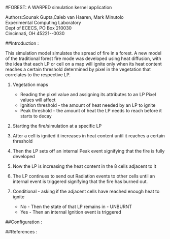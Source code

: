 #FOREST: A WARPED simulation kernel application

Authors:Sounak Gupta,Caleb van Haaren, Mark Minutolo <br>
Experimental Computing Laboratory <br>
Dept of ECECS, PO Box 210030 <br>
Cincinnati, OH  45221--0030 <br>

##Introduction :

This simulation model simulates the spread of fire in a forest. A new model of the traditional
forest fire mode was developed using heat diffusion, with the idea that each LP or cell on a 
map will ignite only when its heat content reaches a certain threshold determined by pixel in 
the vegetation that correlates to the respective LP.

1. Vegetation maps
    - Reading the pixel value and assigning its attributes to an LP
    Pixel values will affect
    + Ignition threshold -  the amount of heat needed by an LP to ignite
    + Peak threshold - the amount of heat the LP needs to reach before it starts to decay

2. Starting the fire/simulation at a specific LP
3. After a cell is ignited it increases in heat content until it reaches a certain threshold
4. Then the LP sets off an internal Peak event signifying that the fire is fully developed
5. Now the LP is increasing the heat content in the 8 cells adjacent to it
6. The LP continues to send out Radiation events to other cells until an internal event is
triggered signifying that the fire has burned out.
4. Conditional - asking if the adjacent cells have reached enough heat to ignite
    + No - Then the state of that LP remains in - UNBURNT
    + Yes - Then an internal Ignition event is triggered
      



##Configuration :

##References :

